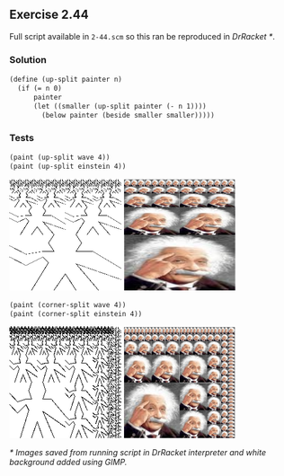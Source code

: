 ## Exercise 2.44

Full script available in `2-44.scm` so this ran be reproduced in _DrRacket *_.

### Solution

```
(define (up-split painter n)
  (if (= n 0)
      painter
      (let ((smaller (up-split painter (- n 1))))
        (below painter (beside smaller smaller)))))
```

### Tests

```
(paint (up-split wave 4))
(paint (up-split einstein 4))
```

![(paint (up-split wave 4))](2-44A.png)
![(paint (up-split wave 4))](2-44C.png)

```
(paint (corner-split wave 4))
(paint (corner-split einstein 4))
```

![(paint (corner-split wave 4))](2-44B.png)
![(paint (corner-split wave 4))](2-44D.png)

_* Images saved from running script in DrRacket interpreter and white background added using GIMP._